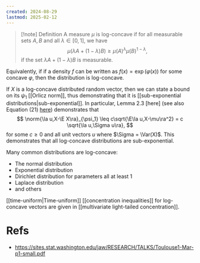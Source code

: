```yaml
---
created: 2024-08-29
lastmod: 2025-02-12
---
```


> [!note] Definition
> A measure $\mu$ is log-concave if for all measurable sets $A, B$ and all $\lambda\in[0,1]$, we have
> $$
> \mu(\lambda A + (1-\lambda)B) \geq \mu(A)^\lambda \mu(B)^{1-\lambda},
> $$
> if the set $\lambda A + (1-\lambda)B$ is measurable. 

Equivalently, if if a density $f$ can be written as $f(x) = \exp(\varphi(x))$ for some concave $\varphi$, then the distribution is log-concave.  

If $X$ is a log-concave distributed random vector, then we can state a bound on its $\psi_1$ [[Orlicz norm]], thus demonstrating that it is [[sub-exponential distributions|sub-exponential]]. In particular, Lemma 2.3 [here] (see also Equation (21) [here](https://arxiv.org/pdf/2108.08198)) demonstrates that 
$$
\norm{\la u,X-\E X\ra}_{\psi_1} \leq c\sqrt{\E\la u,X-\mu\ra^2} = c \sqrt{\la u,\Sigma u\ra},
$$
for some $c\geq 0$ and all unit vectors $u$ where $\Sigma = \Var(X)$. This demonstrates that all log-concave distributions are sub-exponential.  

Many common distributions are log-concave: 
- The normal distribution 
- Exponential distribution 
- Dirichlet distribution for parameters all at least 1 
- Laplace distribution 
- and others 

[[time-uniform|Time-uniform]] [[concentration inequalities]] for log-concave vectors are given in [[multivariate light-tailed concentration]]. 

# Refs 
- https://sites.stat.washington.edu/jaw/RESEARCH/TALKS/Toulouse1-Mar-p1-small.pdf

